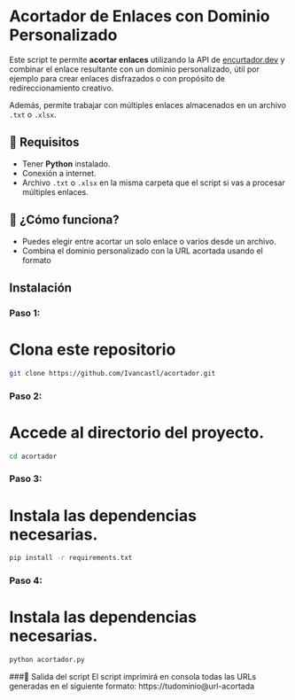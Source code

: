 # Acortador de Enlaces con Dominio Personalizado

Este script te permite **acortar enlaces** utilizando la API de [encurtador.dev](https://www.encurtador.dev/) y combinar el enlace resultante con un dominio personalizado, útil por ejemplo para crear enlaces disfrazados o con propósito de redireccionamiento creativo.

Además, permite trabajar con múltiples enlaces almacenados en un archivo `.txt` o `.xlsx`.

## 🔧 Requisitos

- Tener **Python** instalado.
- Conexión a internet.
- Archivo `.txt` o `.xlsx` en la misma carpeta que el script si vas a procesar múltiples enlaces.

## 🧠 ¿Cómo funciona?

- Puedes elegir entre acortar un solo enlace o varios desde un archivo.
- Combina el dominio personalizado con la URL acortada usando el formato

## Instalación 

### **Paso 1:**
# Clona este repositorio 
```bash
git clone https://github.com/Ivancastl/acortador.git
```

### **Paso 2:**
# Accede al directorio del proyecto.
```bash
cd acortador
```

### **Paso 3:**
# Instala las dependencias necesarias.
```bash
pip install -r requirements.txt
```

### **Paso 4:**
# Instala las dependencias necesarias.
```bash
python acortador.py
```

###📌 Salida del script
El script imprimirá en consola todas las URLs generadas en el siguiente formato:
https://tudominio@url-acortada
